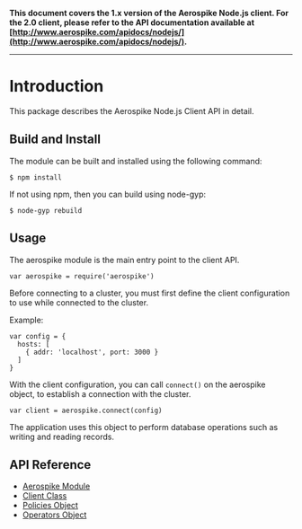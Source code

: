 **This document covers the 1.x version of the Aerospike Node.js client. For the
2.0 client, please refer to the API documentation available at
[http://www.aerospike.com/apidocs/nodejs/](http://www.aerospike.com/apidocs/nodejs/).**

----------

# Introduction

This package describes the Aerospike Node.js Client API in detail.


## Build and Install

The module can be built and installed using the following command:

```shell
$ npm install
```

If not using npm, then you can build using node-gyp:

```shell
$ node-gyp rebuild
```

## Usage

The aerospike module is the main entry point to the client API.

```node
var aerospike = require('aerospike')
```

Before connecting to a cluster, you must first define the client configuration to use while connected to the cluster.

Example:

```node
var config = {
  hosts: [
    { addr: 'localhost', port: 3000 }
  ]
}
```

With the client configuration, you can call `connect()` on the aerospike object, to establish a connection with the cluster.

```node
var client = aerospike.connect(config)
```

The application uses this object to perform database operations such as writing and reading records.

## API Reference

- [Aerospike Module](aerospike.md)
- [Client Class](client.md)
- [Policies Object](policies.md)
- [Operators Object](operators.md)